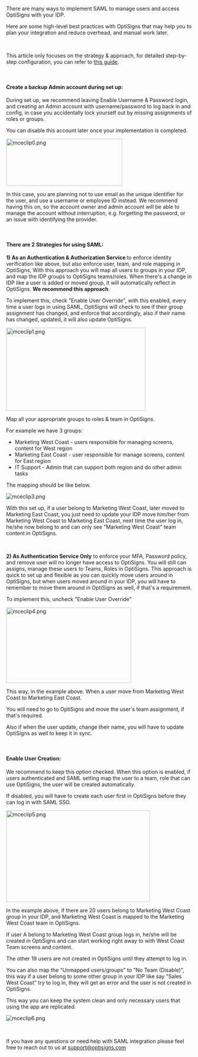 <p>There are many ways to implement SAML to manage users and access OptiSigns with your IDP.</p>
<p>Here are some high-level best practices with OptiSigns that may help you to plan your integration and reduce overhead, and manual work later.</p>
<p> </p>
<p>This article only focuses on the strategy &amp; approach, for detailed step-by-step configuration, you can refer to <a href="https://support.optisigns.com/hc/en-us/articles/4404590815635" target="_self">this guide</a>.</p>
<p> </p>
<h4 id="h_01HQ071K10F3FT8C9B569T1S6S"><strong>Create a backup Admin account during set up:</strong></h4>
<p>During set up, we recommend leaving Enable Username &amp; Password login, and creating an Admin account with username/password to log back in and config, in case you accidentally lock yourself out by missing assignments of roles or groups.</p>
<p>You can disable this account later once your implementation is completed.</p>
<p><img src="https://support.optisigns.com/hc/article_attachments/4407128153235" alt="mceclip0.png" width="314" height="127"></p>
<p>In this case, you are planning not to use email as the unique identifier for the user, and use a username or employee ID instead. We recommend having this on, so the account owner and admin account will be able to manage the account without interruption, e.g. forgetting the password, or an issue with identifying the provider. </p>
<p> </p>
<h4 id="h_01HQ071K11FD3T93ZKW59HSXDB"><strong>There are 2 Strategies for using SAML:</strong></h4>
<p><strong>1) As an Authentication &amp; Authorization Service </strong>to enforce identity verification like above, but also enforce user, team, and role mapping in OptiSigns, With this approach you will map all users to groups in your IDP, and map the IDP groups to OptiSigns teams/roles. When there's a change in IDP like a user is added or moved group, it will automatically reflect in OptiSigns. <strong>We recommend this approach</strong>.</p>
<p>To implement this, check "Enable User Override", with this enabled, every time a user logs in using SAML, OptiSigns will check to see if their group assignment has changed, and enforce that accordingly, also if their name has changed, updated, it will also update OptiSigns.</p>
<p><img src="https://support.optisigns.com/hc/article_attachments/4407135779603" alt="mceclip1.png" width="377" height="224"></p>
<p>Map all your appropriate groups to roles &amp; team in OptiSigns.</p>
<p>For example we have 3 groups:</p>
<ul>
<li>Marketing West Coast - users responsible for managing screens, content for West region</li>
<li>Marketing East Coast - user responsible for manage screens, content for East region</li>
<li>IT Support - Admin that can support both region and do other admin tasks</li>
</ul>
<p>The mapping should be like below.</p>
<p><img src="https://support.optisigns.com/hc/article_attachments/4407128634643" alt="mceclip3.png"></p>
<p>With this set up, if a user belong to Marketing West Coast, later moved to Marketing East Coast, you just need to update your IDP move him/her from Marketing West Coast to Marketing East Coast, next time the user log in, he/she now belong to and can only see "Marketing West Coast" team content in OptiSigns.</p>
<p> </p>
<p><strong>2) As Authentication Service Only</strong> to enforce your MFA, Password policy, and remove user will no longer have access to OptiSigns. You will still can assigns, manage these users to Teams, Roles in OptiSigns. This approach is quick to set up and flexible as you can quickly move users around in OptiSigns, but when users moved around in your IDP, you will have to remember to move them around in OptiSigns as well, if that's a requirement.</p>
<p>To implement this, uncheck "Enable User Override"</p>
<p><img src="https://support.optisigns.com/hc/article_attachments/4407136124435" alt="mceclip4.png" width="338" height="204"></p>
<p>This way, in the example above. When a user move from Marketing West Coast to Marketing East Coast.</p>
<p>You will need to go to OptiSigns and move the user's team assignment, if that's required.</p>
<p>Also if when the user update, change their name, you will have to update OptiSigns as well to keep it in sync.</p>
<p> </p>
<h4 id="h_01HQ071K11M4WVEWY4KHQ29JFK"><strong>Enable User Creation:</strong></h4>
<p>We recommend to keep this option checked. When this option is enabled, if users authenticated and SAML setting map the user to a team, role that can use OptiSigns, the user will be created automatically.</p>
<p>If disabled, you will have to create each user first in OptiSigns before they can log in with SAML SSO.</p>
<p><img src="https://support.optisigns.com/hc/article_attachments/4407136156819" alt="mceclip5.png" width="389" height="247"></p>
<p>In the example above, if there are 20 users belong to Marketing West Coast group in your IDP, and Marketing West Coast is mapped to the Marketing West Coast team in OptiSigns.</p>
<p>If user A belong to Marketing West Coast group logs in, he/she will be created in OptiSigns and can start working right away to with West Coast Team screens and content.</p>
<p>The other 19 users are not created in OptiSigns until they attempt to log in.</p>
<p>You can also map the "Unmapped users/groups" to "No Team (Disable)", this way if a user belong to some other group in your IDP like say "Sales West Coast" try to log in, they will get an error and the user is not created in OptiSigns.</p>
<p>This way you can keep the system clean and only necessary users that using the app are replicated.</p>
<p><img src="https://support.optisigns.com/hc/article_attachments/4407136240659" alt="mceclip6.png"></p>
<p> </p>
<p>If you have any questions or need help with SAML integration please feel free to reach out to us at <a href="mailto:support@optisigns.com">support@optisigns.com</a></p>
<p> </p>